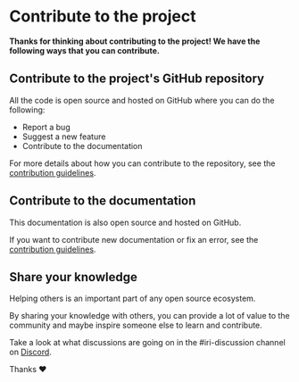 # Contribute to the project

**Thanks for thinking about contributing to the project! We have the following ways that you can contribute.**

## Contribute to the project's GitHub repository

All the code is open source and hosted on GitHub where you can do the following:

- Report a bug
- Suggest a new feature
- Contribute to the documentation

For more details about how you can contribute to the repository, see the [contribution guidelines](https://github.com/gohornet/hornet/blob/master/CONTRIBUTING.md).

## Contribute to the documentation

This documentation is also open source and hosted on GitHub.

If you want to contribute new documentation or fix an error, see the [contribution guidelines](https://github.com/iotaledger/documentation/blob/develop/.github/CONTRIBUTING.md).

## Share your knowledge

Helping others is an important part of any open source ecosystem.

By sharing your knowledge with others, you can provide a lot of value to the community and maybe inspire someone else to learn and contribute.

Take a look at what discussions are going on in the #iri-discussion channel on [Discord](https://discord.iota.org).

Thanks :heart: